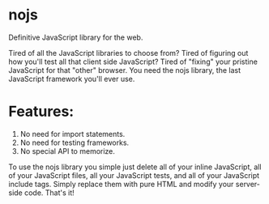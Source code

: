 nojs
====

Definitive JavaScript library for the web.

Tired of all the JavaScript libraries to choose from? Tired of figuring out how you'll test all that client side JavaScript? Tired of "fixing" your pristine JavaScript for that "other" browser. You need the nojs library, the last JavaScript framework you'll ever use.

Features:
====
1. No need for import statements.
2. No need for testing frameworks.
3. No special API to memorize.

To use the nojs library you simple just delete all of your inline JavaScript, all of your JavaScript files, all your JavaScript tests, and all of your JavaScript include tags. Simply replace them with pure HTML and modify your server-side code. That's it!
